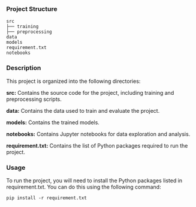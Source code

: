 ### Project Structure

```
src
├── training
├── preprocessing
data
models
requirement.txt
notebooks
```
### Description

This project is organized into the following directories:

**src:** Contains the source code for the project, including training and preprocessing scripts.

**data:** Contains the data used to train and evaluate the project.

**models:** Contains the trained models.

**notebooks:** Contains Jupyter notebooks for data exploration and analysis.

**requirement.txt:** Contains the list of Python packages required to run the project.

### Usage

To run the project, you will need to install the Python packages listed in requirement.txt. You can do this using the following command:
```
pip install -r requirement.txt
```
